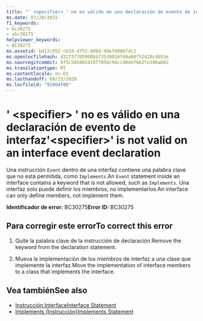 ```yaml
---
title: "' <specifier> ' no es válido en una declaración de evento de interfaz"
ms.date: 07/20/2015
f1_keywords:
- bc30275
- vbc30275
helpviewer_keywords:
- BC30275
ms.assetid: bd12c952-c619-4753-8d6d-90ef4086fdc2
ms.openlocfilehash: d32f377d5900bb73539816f40a80f52428c4b53e
ms.sourcegitcommit: bf5c5850654187705bc94cc40ebfb62fe346ab02
ms.translationtype: MT
ms.contentlocale: es-ES
ms.lasthandoff: 09/23/2020
ms.locfileid: "91064598"
---
```

# <a name="specifier-is-not-valid-on-an-interface-event-declaration"></a><span data-ttu-id="b2142-102">' \<specifier> ' no es válido en una declaración de evento de interfaz</span><span class="sxs-lookup"><span data-stu-id="b2142-102">'\<specifier>' is not valid on an interface event declaration</span></span>

<span data-ttu-id="b2142-103">Una instrucción `Event` dentro de una interfaz contiene una palabra clave que no está permitida, como `Implements`.</span><span class="sxs-lookup"><span data-stu-id="b2142-103">An `Event` statement inside an interface contains a keyword that is not allowed, such as `Implements`.</span></span> <span data-ttu-id="b2142-104">Una interfaz solo puede definir los miembros, no implementarlos.</span><span class="sxs-lookup"><span data-stu-id="b2142-104">An interface can only define members, not implement them.</span></span>  
  
 <span data-ttu-id="b2142-105">**Identificador de error:** BC30275</span><span class="sxs-lookup"><span data-stu-id="b2142-105">**Error ID:** BC30275</span></span>  
  
## <a name="to-correct-this-error"></a><span data-ttu-id="b2142-106">Para corregir este error</span><span class="sxs-lookup"><span data-stu-id="b2142-106">To correct this error</span></span>  
  
1. <span data-ttu-id="b2142-107">Quite la palabra clave de la instrucción de declaración.</span><span class="sxs-lookup"><span data-stu-id="b2142-107">Remove the keyword from the declaration statement.</span></span>  
  
2. <span data-ttu-id="b2142-108">Mueva la implementación de los miembros de interfaz a una clase que implemente la interfaz.</span><span class="sxs-lookup"><span data-stu-id="b2142-108">Move the implementation of interface members to a class that implements the interface.</span></span>  
  
## <a name="see-also"></a><span data-ttu-id="b2142-109">Vea también</span><span class="sxs-lookup"><span data-stu-id="b2142-109">See also</span></span>

- [<span data-ttu-id="b2142-110">Instrucción Interface</span><span class="sxs-lookup"><span data-stu-id="b2142-110">Interface Statement</span></span>](../language-reference/statements/interface-statement.md)
- [<span data-ttu-id="b2142-111">Implements (Instrucción)</span><span class="sxs-lookup"><span data-stu-id="b2142-111">Implements Statement</span></span>](../language-reference/statements/implements-statement.md)
